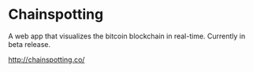 # Chainspotting
A web app that visualizes the bitcoin blockchain in real-time. Currently in beta release.

http://chainspotting.co/
